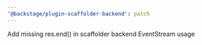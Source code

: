 ```yaml
---
'@backstage/plugin-scaffolder-backend': patch
---
```


Add missing res.end() in scaffolder backend EventStream usage
